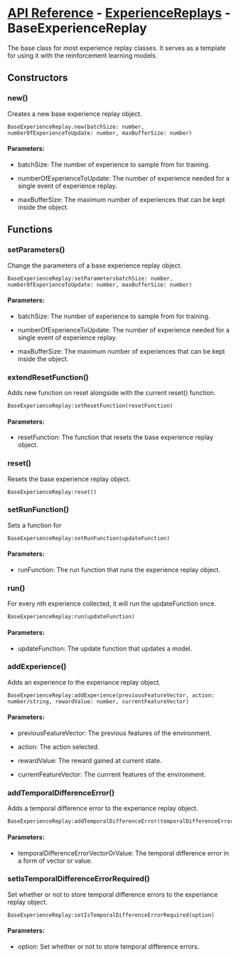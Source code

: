# [API Reference](../../API.md) - [ExperienceReplays](../ExperienceReplays.md) - BaseExperienceReplay

The base class for most experience replay classes. It serves as a template for using it with the reinforcement learning models.

## Constructors

### new()

Creates a new base experience replay object.

```
BaseExperienceReplay.new(batchSize: number, numberOfExperienceToUpdate: number, maxBufferSize: number)
```

#### Parameters:

* batchSize: The number of experience to sample from for training.

* numberOfExperienceToUpdate: The number of experience needed for a single event of experience replay.

* maxBufferSize: The maximum number of experiences that can be kept inside the object.

## Functions

### setParameters()

Change the parameters of a base experience replay object.

```
BaseExperienceReplay:setParametersbatchSize: number, numberOfExperienceToUpdate: number, maxBufferSize: number)
```

#### Parameters:

* batchSize: The number of experience to sample from for training.

* numberOfExperienceToUpdate: The number of experience needed for a single event of experience replay.

* maxBufferSize: The maximum number of experiences that can be kept inside the object.

### extendResetFunction()

Adds new function on reset alongside with the current reset() function.

```
BaseExperienceReplay:setResetFunction(resetFunction)
```

#### Parameters:

* resetFunction: The function that resets the base experience replay object.

### reset()

Resets the base experience replay object.

```
BaseExperienceReplay:reset()
```

### setRunFunction()

Sets a function for 

```
BaseExperienceReplay:setRunFunction(updateFunction)
```

#### Parameters:

* runFunction: The run function that runs the experience replay object.

### run()

For every nth experience collected, it will run the updateFunction once. 

```
BaseExperienceReplay:run(updateFunction)
```

#### Parameters:

* updateFunction: The update function that updates a model.

### addExperience()

Adds an experience to the experiance replay object.

```
BaseExperienceReplay:addExperience(previousFeatureVector, action: number/string, rewardValue: number, currentFeatureVector)
```

#### Parameters:

* previousFeatureVector: The previous features of the environment.

* action: The action selected.

* rewardValue: The reward gained at current state.

* currentFeatureVector: The currrent features of the environment.

### addTemporalDifferenceError()

Adds a temporal difference error to the experiance replay object.

```
BaseExperienceReplay:addTemporalDifferenceError(temporalDifferenceErrorVectorOrValue)
```

#### Parameters:

* temporalDifferenceErrorVectorOrValue: The temporal difference error in a form of vector or value.

### setIsTemporalDifferenceErrorRequired()

Set whether or not to store temporal difference errors to the experiance replay object.

```
BaseExperienceReplay:setIsTemporalDifferenceErrorRequired(option)
```

#### Parameters:

* option: Set whether or not to store temporal difference errors.
